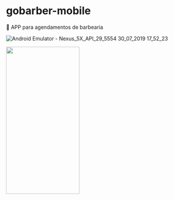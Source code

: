 # gobarber-mobile
👳 APP para agendamentos de barbearia

![Android Emulator - Nexus_5X_API_29_5554 30_07_2019 17_52_23](https://user-images.githubusercontent.com/31289353/62164904-9cdc6f80-b2f3-11e9-85a9-d6c2f3570fed.png)

<img src="https://user-images.githubusercontent.com/31289353/62164904-9cdc6f80-b2f3-11e9-85a9-d6c2f3570fed.png" width="200" height="400" />
